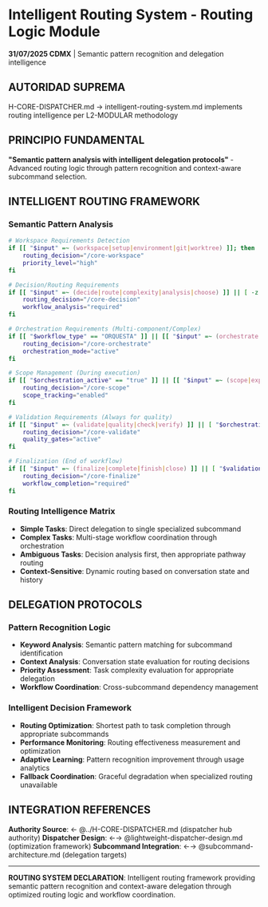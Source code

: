 # Intelligent Routing System - Routing Logic Module

**31/07/2025 CDMX** | Semantic pattern recognition and delegation intelligence

## AUTORIDAD SUPREMA
H-CORE-DISPATCHER.md → intelligent-routing-system.md implements routing intelligence per L2-MODULAR methodology

## PRINCIPIO FUNDAMENTAL
**"Semantic pattern analysis with intelligent delegation protocols"** - Advanced routing logic through pattern recognition and context-aware subcommand selection.

## INTELLIGENT ROUTING FRAMEWORK

### **Semantic Pattern Analysis**
```bash
# Workspace Requirements Detection
if [[ "$input" =~ (workspace|setup|environment|git|worktree) ]]; then
    routing_decision="/core-workspace"
    priority_level="high"
fi

# Decision/Routing Requirements  
if [[ "$input" =~ (decide|route|complexity|analysis|choose) ]] || [ -z "$workflow_started" ]; then
    routing_decision="/core-decision"
    workflow_analysis="required"
fi

# Orchestration Requirements (Multi-component/Complex)
if [[ "$workflow_type" == "ORQUESTA" ]] || [[ "$input" =~ (orchestrate|coordinate|complex|multi|parallel) ]]; then
    routing_decision="/core-orchestrate"
    orchestration_mode="active"
fi

# Scope Management (During execution)
if [[ "$orchestration_active" == "true" ]] || [[ "$input" =~ (scope|expand|issue|track) ]]; then
    routing_decision="/core-scope"
    scope_tracking="enabled"
fi

# Validation Requirements (Always for quality)
if [[ "$input" =~ (validate|quality|check|verify) ]] || [ "$orchestration_active" == "true" ]; then
    routing_decision="/core-validate"
    quality_gates="active"
fi

# Finalization (End of workflow)  
if [[ "$input" =~ (finalize|complete|finish|close) ]] || [ "$validation_passed" == "true" ]; then
    routing_decision="/core-finalize"
    workflow_completion="required"
fi
```

### **Routing Intelligence Matrix**
- **Simple Tasks**: Direct delegation to single specialized subcommand
- **Complex Tasks**: Multi-stage workflow coordination through orchestration
- **Ambiguous Tasks**: Decision analysis first, then appropriate pathway routing
- **Context-Sensitive**: Dynamic routing based on conversation state and history

## DELEGATION PROTOCOLS

### **Pattern Recognition Logic**
- **Keyword Analysis**: Semantic pattern matching for subcommand identification
- **Context Analysis**: Conversation state evaluation for routing decisions
- **Priority Assessment**: Task complexity evaluation for appropriate delegation
- **Workflow Coordination**: Cross-subcommand dependency management

### **Intelligent Decision Framework**
- **Routing Optimization**: Shortest path to task completion through appropriate subcommands
- **Performance Monitoring**: Routing effectiveness measurement and optimization
- **Adaptive Learning**: Pattern recognition improvement through usage analytics
- **Fallback Coordination**: Graceful degradation when specialized routing unavailable

## INTEGRATION REFERENCES
**Authority Source**: ← @../H-CORE-DISPATCHER.md (dispatcher hub authority)
**Dispatcher Design**: ←→ @lightweight-dispatcher-design.md (optimization framework)
**Subcommand Integration**: ←→ @subcommand-architecture.md (delegation targets)

---
**ROUTING SYSTEM DECLARATION**: Intelligent routing framework providing semantic pattern recognition and context-aware delegation through optimized routing logic and workflow coordination.